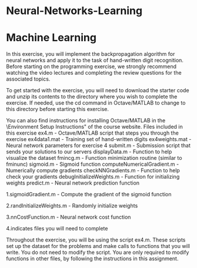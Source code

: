 # Neural-Networks-Learning
# Machine Learning

In this exercise, you will implement the backpropagation algorithm for neural networks and apply it to the task of hand-written digit recognition. Before starting on the programming exercise, we strongly recommend watching the video lectures and completing the review questions for the associated topics.

To get started with the exercise, you will need to download the starter code and unzip its contents to the directory where you wish to complete the exercise. If needed, use the cd command in Octave/MATLAB to change to this directory before starting this exercise.

You can also find instructions for installing Octave/MATLAB in the \Environment Setup Instructions" of the course website. Files included in this exercise ex4.m - Octave/MATLAB script that steps you through the exercise ex4data1.mat - Training set of hand-written digits ex4weights.mat - Neural network parameters for exercise 4 submit.m - Submission script that sends your solutions to our servers displayData.m - Function to help visualize the dataset fmincg.m - Function minimization routine (similar to fminunc) sigmoid.m - Sigmoid function computeNumericalGradient.m - Numerically compute gradients checkNNGradients.m - Function to help check your gradients debugInitializeWeights.m - Function for initializing weights
predict.m - Neural network prediction function

1.sigmoidGradient.m - Compute the gradient of the sigmoid function

2.randInitializeWeights.m - Randomly initialize weights

3.nnCostFunction.m - Neural network cost function

4.indicates files you will need to complete

Throughout the exercise, you will be using the script ex4.m. These scripts set up the dataset for the problems and make calls to functions that you will write. You do not need to modify the script. You are only required to modify functions in other files, by following the instructions in this assignment.
